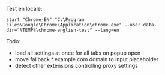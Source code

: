Test en locale:
```
start "Chrome-EN" "C:\Program Files\Google\Chrome\Application\chrome.exe" --user-data-dir="%TEMP%\chrome-english-test" --lang=en
```

Todo:
- load all settings at once for all tabs on popup open
- move fallback *.example.com domain to input placeholder
- detect other extensions controlling proxy settings

